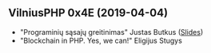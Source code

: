 ## VilniusPHP 0x4E (2019-04-04)
* "Programinių sąsajų greitinimas" Justas Butkus ([Slides](Justas_Butkus-Programiniu-sasaju-greitinimas.pdf))
*  "Blockchain in PHP. Yes, we can!" Eligijus Stugys
